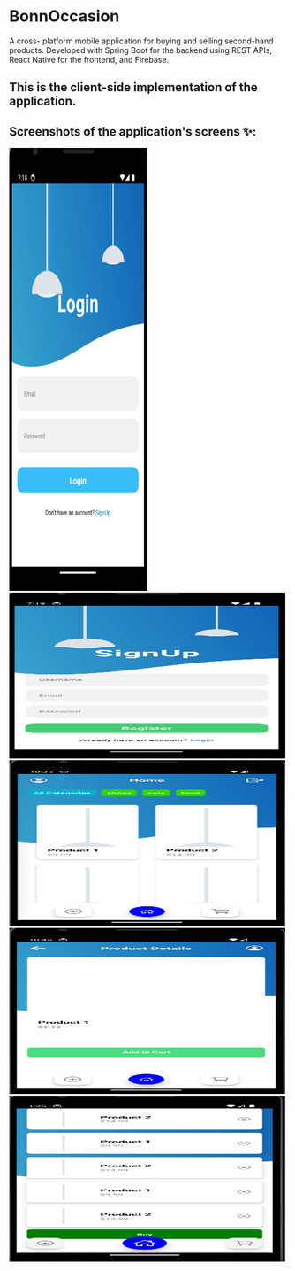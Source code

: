 # BonnOccasion
A cross- platform mobile application for buying and selling second-hand products. Developed with Spring Boot for the backend using REST APIs, React Native for the frontend, and Firebase.
## This is the client-side implementation of the application.
## Screenshots of the application's screens ✨:
<img src="assets/images/1.jpg" alt="Alt text" width="250" height="800">
<img src="assets/images/2.jpg" alt="Alt text" width="500" height="300">
<img src="assets/images/4.jpg" alt="Alt text" width="500" height="300">
<img src="assets/images/5.jpg" alt="Alt text" width="500" height="300">
<img src="assets/images/6.jpg" alt="Alt text" width="500" height="300">
